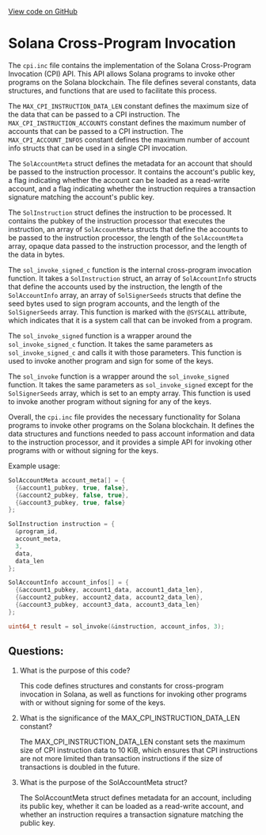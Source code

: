 [View code on GitHub](https://github.com/solana-labs/solana/blob/master/sdk/sbf/c/inc/sol/inc/cpi.inc)

# Solana Cross-Program Invocation

The `cpi.inc` file contains the implementation of the Solana Cross-Program Invocation (CPI) API. This API allows Solana programs to invoke other programs on the Solana blockchain. The file defines several constants, data structures, and functions that are used to facilitate this process.

The `MAX_CPI_INSTRUCTION_DATA_LEN` constant defines the maximum size of the data that can be passed to a CPI instruction. The `MAX_CPI_INSTRUCTION_ACCOUNTS` constant defines the maximum number of accounts that can be passed to a CPI instruction. The `MAX_CPI_ACCOUNT_INFOS` constant defines the maximum number of account info structs that can be used in a single CPI invocation.

The `SolAccountMeta` struct defines the metadata for an account that should be passed to the instruction processor. It contains the account's public key, a flag indicating whether the account can be loaded as a read-write account, and a flag indicating whether the instruction requires a transaction signature matching the account's public key.

The `SolInstruction` struct defines the instruction to be processed. It contains the pubkey of the instruction processor that executes the instruction, an array of `SolAccountMeta` structs that define the accounts to be passed to the instruction processor, the length of the `SolAccountMeta` array, opaque data passed to the instruction processor, and the length of the data in bytes.

The `sol_invoke_signed_c` function is the internal cross-program invocation function. It takes a `SolInstruction` struct, an array of `SolAccountInfo` structs that define the accounts used by the instruction, the length of the `SolAccountInfo` array, an array of `SolSignerSeeds` structs that define the seed bytes used to sign program accounts, and the length of the `SolSignerSeeds` array. This function is marked with the `@SYSCALL` attribute, which indicates that it is a system call that can be invoked from a program.

The `sol_invoke_signed` function is a wrapper around the `sol_invoke_signed_c` function. It takes the same parameters as `sol_invoke_signed_c` and calls it with those parameters. This function is used to invoke another program and sign for some of the keys.

The `sol_invoke` function is a wrapper around the `sol_invoke_signed` function. It takes the same parameters as `sol_invoke_signed` except for the `SolSignerSeeds` array, which is set to an empty array. This function is used to invoke another program without signing for any of the keys.

Overall, the `cpi.inc` file provides the necessary functionality for Solana programs to invoke other programs on the Solana blockchain. It defines the data structures and functions needed to pass account information and data to the instruction processor, and it provides a simple API for invoking other programs with or without signing for the keys. 

Example usage:

```c
SolAccountMeta account_meta[] = {
  {&account1_pubkey, true, false},
  {&account2_pubkey, false, true},
  {&account3_pubkey, true, false}
};

SolInstruction instruction = {
  &program_id,
  account_meta,
  3,
  data,
  data_len
};

SolAccountInfo account_infos[] = {
  {&account1_pubkey, account1_data, account1_data_len},
  {&account2_pubkey, account2_data, account2_data_len},
  {&account3_pubkey, account3_data, account3_data_len}
};

uint64_t result = sol_invoke(&instruction, account_infos, 3);
```
## Questions: 
 1. What is the purpose of this code?
    
    This code defines structures and constants for cross-program invocation in Solana, as well as functions for invoking other programs with or without signing for some of the keys.

2. What is the significance of the MAX_CPI_INSTRUCTION_DATA_LEN constant?
    
    The MAX_CPI_INSTRUCTION_DATA_LEN constant sets the maximum size of CPI instruction data to 10 KiB, which ensures that CPI instructions are not more limited than transaction instructions if the size of transactions is doubled in the future.

3. What is the purpose of the SolAccountMeta struct?
    
    The SolAccountMeta struct defines metadata for an account, including its public key, whether it can be loaded as a read-write account, and whether an instruction requires a transaction signature matching the public key.